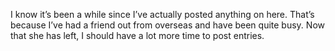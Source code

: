 I know it’s been a while since I’ve actually posted anything on here. That’s because I’ve had a friend out from overseas and have been quite busy. Now that she has left, I should have a lot more time to post entries.